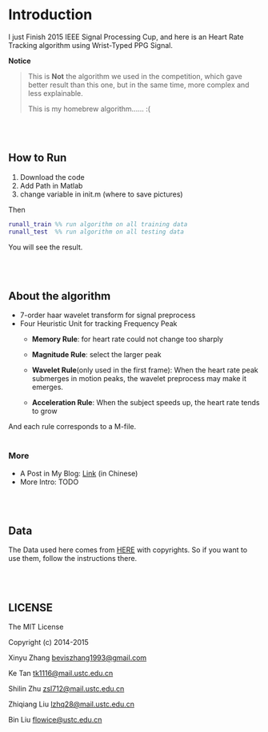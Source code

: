 # Introduction


I just Finish 2015 IEEE Signal Processing Cup, and here is an Heart Rate Tracking algorithm using Wrist-Typed PPG Signal.


**Notice**
> This is **Not** the algorithm we used in the competition, which gave  better result than this one, but in the same time, more complex and less explainable. 
>
> This is my homebrew algorithm...... :(

<br>
<br>

## How to Run

1. Download the code
2. Add Path in Matlab
3. change variable in init.m (where to save pictures)

Then

```matlab
runall_train %% run algorithm on all training data
runall_test  %% run algorithm on all testing data
```

You will see the result.   

<br>
<br>

## About the algorithm   

- 7-order haar wavelet transform for signal preprocess
- Four Heuristic Unit for tracking Frequency Peak
    - **Memory Rule**: for heart rate could not change too sharply
    - **Magnitude Rule**: select the larger peak
    - **Wavelet Rule**(only used in the first frame): 
            When the heart rate peak submerges in motion peaks, the wavelet preprocess may make it emerges.
          
    - **Acceleration Rule**: When the subject speeds up, the heart rate tends to grow


And each rule corresponds to a M-file.
<br>
<br>


### More

- A Post in My Blog: [Link](http://xyzhang.me/algorithm/dsp/2015/01/14/heart-rate-tracking.html) (in Chinese)
- More Intro: TODO  


<br>
<br>

## Data

The Data used here comes from [HERE](http://www.zhilinzhang.com/spcup2015/data.html) with copyrights. So if you want to use them, follow the instructions there.

<br>
<br>

## LICENSE

The MIT License

Copyright (c) 2014-2015 

Xinyu Zhang <beviszhang1993@gmail.com>

Ke Tan <tk1116@mail.ustc.edu.cn>

Shilin Zhu <zsl712@mail.ustc.edu.cn>

Zhiqiang Liu <lzhq28@mail.ustc.edu.cn>

Bin Liu <flowice@ustc.edu.cn>


